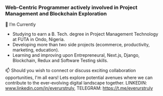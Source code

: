 ### Web-Centric Programmer actively involved in Project Management and Blockchain Exploration

🔭 I’m Currently
- Studying to earn a B. Tech. degree in Project Management Technology at FUTA in Ondo, Nigeria.
- Developing more than two side projects (ecommerce, productivity, marketing, education).
- Learning and improving upon Entrepreneural, Next.js, Django, Blockchain, Redux and Software Testing skills.

📫 Should you wish to connect or discuss exciting collaboration opportunities, I'm all ears! Lets explore potential avenues where we can contribute to the ever-evolving digital landscape together. LINKEDIN: www.linkedin.com/in/everurstruly, TELEGRAM: https://t.me/everurstruly 

<!-- 🎭 Fun facts
-->
